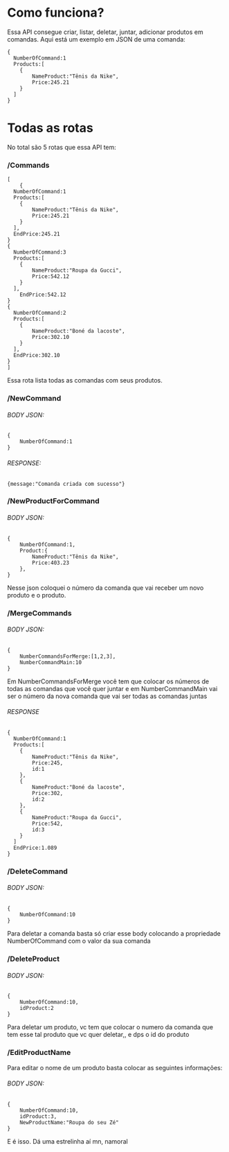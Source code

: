 <h1>Como funciona?</h1>
<p>Essa API consegue criar, listar, deletar, juntar, adicionar produtos em comandas. Aqui está um exemplo em JSON de uma comanda:</p>

```
{
  NumberOfCommand:1
  Products:[
    {
        NameProduct:"Tênis da Nike",
        Price:245.21
    }
  ]
}
```


<h1>Todas as rotas</h1>
<p>No total são 5 rotas que essa API tem:</p>
<h3>/Commands</h3>

```
[
    {
  NumberOfCommand:1
  Products:[
    {
        NameProduct:"Tênis da Nike",
        Price:245.21
    }
  ],
  EndPrice:245.21
}
{
  NumberOfCommand:3
  Products:[
    {
        NameProduct:"Roupa da Gucci",
        Price:542.12
    }
  ],
    EndPrice:542.12
}
{
  NumberOfCommand:2
  Products:[
    {
        NameProduct:"Boné da lacoste",
        Price:302.10
    }
  ],
  EndPrice:302.10
}
]
```
<p>Essa rota lista todas as comandas com seus produtos.</p>


<h3>/NewCommand</h3>
<h6>BODY JSON:</h6>

```
{
    NumberOfCommand:1
}
```

<h6>RESPONSE:</h6>

```
{message:"Comanda criada com sucesso"}
```

<h3>/NewProductForCommand</h3>

<h6>BODY JSON:</h6>

```
{
    NumberOfCommand:1,
    Product:{
        NameProduct:"Tênis da Nike",
        Price:403.23
    },
}
```

<p>Nesse json coloquei o número da comanda que vai receber um novo produto e o produto.</p>

<h3>/MergeCommands</h3>

<h6>BODY JSON:</h6>

```
{
    NumberCommandsForMerge:[1,2,3],
    NumberCommandMain:10
}
```
<p>Em NumberCommandsForMerge você tem que colocar os números de todas as comandas que você quer juntar e em NumberCommandMain vai ser o número da nova comanda que vai ser todas as comandas juntas</p>

<h6>RESPONSE</h6>

```
{
  NumberOfCommand:1
  Products:[
    {
        NameProduct:"Tênis da Nike",
        Price:245,
        id:1
    },
    {
        NameProduct:"Boné da lacoste",
        Price:302,
        id:2
    },
    {
        NameProduct:"Roupa da Gucci",
        Price:542,
        id:3
    }
  ]
  EndPrice:1.089
}
```


<h3>/DeleteCommand</h3>

<h6>BODY JSON:</h6>

```
{
    NumberOfCommand:10
}
```
<p>Para deletar a comanda basta só criar esse body colocando a propriedade NumberOfCommand com o valor da sua comanda</p>


<h3>/DeleteProduct</h3>

<h6>BODY JSON:</h6>

```
{
    NumberOfCommand:10,
    idProduct:2
}
```
<p>Para deletar um produto, vc tem que colocar o numero da comanda que tem esse tal produto que vc quer deletar,, e dps o id do produto</p>

<h3>/EditProductName</h3>
<p>Para editar o nome de um produto basta colocar as seguintes informações:</p>


<h6>BODY JSON:</h6>

```
{
    NumberOfCommand:10,
    idProduct:3,
    NewProductName:"Roupa do seu Zé"
}
```

<p>E é isso. Dá uma estrelinha aí mn, namoral</p>
